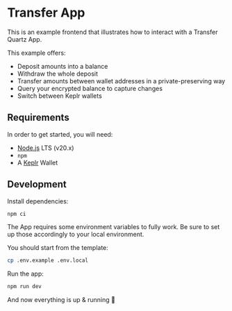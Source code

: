 # Transfer App

This is an example frontend that illustrates how to interact with a Transfer Quartz App.

This example offers:

- Deposit amounts into a balance
- Withdraw the whole deposit
- Transfer amounts between wallet addresses in a private-preserving way
- Query your encrypted balance to capture changes
- Switch between Keplr wallets

## Requirements

In order to get started, you will need:

- [Node.js](https://nodejs.org/) LTS (v20.x)
- `npm`
- A [Keplr](https://www.keplr.app/) Wallet

## Development

Install dependencies:

```bash
npm ci
```

The App requires some environment variables to fully work. Be sure to set up those accordingly to your local environment.

You should start from the template:

```bash
cp .env.example .env.local
```

Run the app:

```bash
npm run dev
```

And now everything is up & running 🎉
